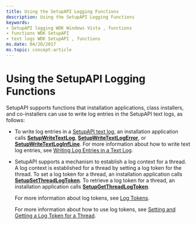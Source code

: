 ```yaml
---
title: Using the SetupAPI Logging Functions
description: Using the SetupAPI Logging Functions
keywords:
- SetupAPI logging WDK Windows Vista , functions
- functions WDK SetupAPI
- text logs WDK SetupAPI , functions
ms.date: 04/20/2017
ms.topic: concept-article
---
```


# Using the SetupAPI Logging Functions


SetupAPI supports functions that installation applications, class installers, and co-installers can use to write log entries in the SetupAPI text logs, as follows:

-   To write log entries in a [SetupAPI text log](setupapi-text-logs.md), an installation application calls [**SetupWriteTextLog**](/windows/win32/api/setupapi/nf-setupapi-setupwritetextlog), [**SetupWriteTextLogError**](/windows/win32/api/setupapi/nf-setupapi-setupwritetextlogerror), or [**SetupWriteTextLogInfLine**](/windows/win32/api/setupapi/nf-setupapi-setupwritetextloginfline). For more information about how to write text log entries, see [Writing Log Entries in a Text Log](writing-log-entries-in-a-text-log.md).

-   SetupAPI supports a mechanism to establish a log context for a thread. A log context is established for a thread by setting a log token for the thread. To set a log token for a thread, an installation application calls [**SetupSetThreadLogToken**](/windows/win32/api/setupapi/nf-setupapi-setupsetthreadlogtoken). To retrieve a log token for a thread, an installation application calls [**SetupGetThreadLogToken**](/windows/win32/api/setupapi/nf-setupapi-setupgetthreadlogtoken).

    For more information about log tokens, see [Log Tokens](log-tokens.md).

    For more information about how to use log tokens, see [Setting and Getting a Log Token for a Thread](setting-and-getting-a-log-token-for-a-thread.md).

 

